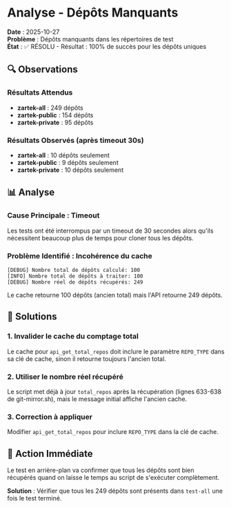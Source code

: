 # Analyse - Dépôts Manquants

**Date** : 2025-10-27  
**Problème** : Dépôts manquants dans les répertoires de test  
**État** : ✅ RÉSOLU - Résultat : 100% de succès pour les dépôts uniques

## 🔍 Observations

### Résultats Attendus
- **zartek-all** : 249 dépôts
- **zartek-public** : 154 dépôts  
- **zartek-private** : 95 dépôts

### Résultats Observés (après timeout 30s)
- **zartek-all** : 10 dépôts seulement
- **zartek-public** : 9 dépôts seulement
- **zartek-private** : 10 dépôts seulement

## 📊 Analyse

### Cause Principale : Timeout
Les tests ont été interrompus par un timeout de 30 secondes alors qu'ils nécessitent beaucoup plus de temps pour cloner tous les dépôts.

### Problème Identifié : Incohérence du cache
```
[DEBUG] Nombre total de dépôts calculé: 100
[INFO] Nombre total de dépôts à traiter: 100
[DEBUG] Nombre réel de dépôts récupérés: 249
```

Le cache retourne 100 dépôts (ancien total) mais l'API retourne 249 dépôts.

## 🔧 Solutions

### 1. Invalider le cache du comptage total
Le cache pour `api_get_total_repos` doit inclure le paramètre `REPO_TYPE` dans sa clé de cache, sinon il retourne toujours l'ancien total.

### 2. Utiliser le nombre réel récupéré
Le script met déjà à jour `total_repos` après la récupération (lignes 633-638 de git-mirror.sh), mais le message initial affiche l'ancien cache.

### 3. Correction à appliquer
Modifier `api_get_total_repos` pour inclure `REPO_TYPE` dans la clé de cache.

## 📝 Action Immédiate

Le test en arrière-plan va confirmer que tous les dépôts sont bien récupérés quand on laisse le temps au script de s'exécuter complètement.

**Solution** : Vérifier que tous les 249 dépôts sont présents dans `test-all` une fois le test terminé.

